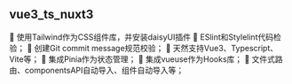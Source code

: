 ## vue3_ts_nuxt3

🌸 使用Tailwind作为CSS组件库，并安装daisyUI插件
💪 ESlint和Stylelint代码检验；
🐶 创建Git commit message规范校验；
🎉 天然支持Vue3、Typescript、Vite等；
🍍 集成Pinia作为状态管理；
🥤 集成vueuse作为Hooks库；
🎊 文件式路由、componentsAPI自动导入、组件自动导入等；